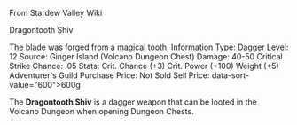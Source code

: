From Stardew Valley Wiki

Dragontooth Shiv

The blade was forged from a magical tooth. Information Type: Dagger Level: 12 Source: Ginger Island (Volcano Dungeon Chest) Damage: 40-50 Critical Strike Chance: .05 Stats: Crit. Chance (+3) Crit. Power (+100) Weight (+5) Adventurer's Guild Purchase Price: Not Sold Sell Price: data-sort-value="600"&gt;600g

The **Dragontooth Shiv** is a dagger weapon that can be looted in the Volcano Dungeon when opening Dungeon Chests.